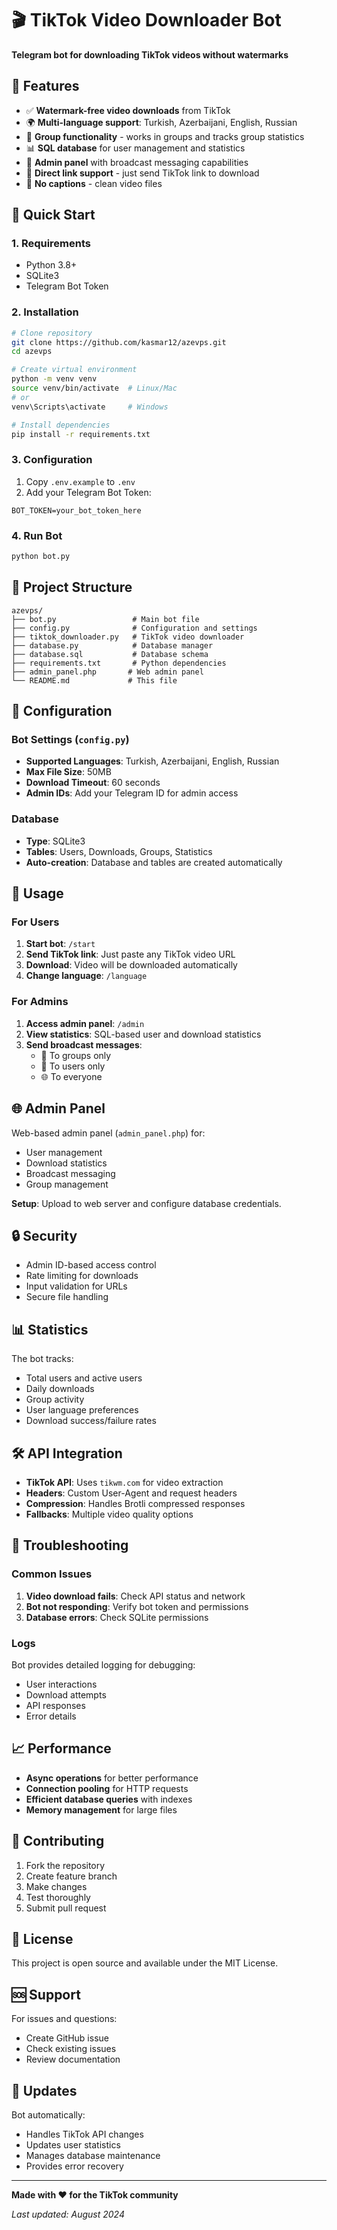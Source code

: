 # 🎬 TikTok Video Downloader Bot

**Telegram bot for downloading TikTok videos without watermarks**

## 🌟 Features

- ✅ **Watermark-free video downloads** from TikTok
- 🌍 **Multi-language support**: Turkish, Azerbaijani, English, Russian
- 👥 **Group functionality** - works in groups and tracks group statistics
- 📊 **SQL database** for user management and statistics
- 🔧 **Admin panel** with broadcast messaging capabilities
- 📱 **Direct link support** - just send TikTok link to download
- 🚫 **No captions** - clean video files

## 🚀 Quick Start

### 1. Requirements
- Python 3.8+
- SQLite3
- Telegram Bot Token

### 2. Installation
```bash
# Clone repository
git clone https://github.com/kasmar12/azevps.git
cd azevps

# Create virtual environment
python -m venv venv
source venv/bin/activate  # Linux/Mac
# or
venv\Scripts\activate     # Windows

# Install dependencies
pip install -r requirements.txt
```

### 3. Configuration
1. Copy `.env.example` to `.env`
2. Add your Telegram Bot Token:
```
BOT_TOKEN=your_bot_token_here
```

### 4. Run Bot
```bash
python bot.py
```

## 📁 Project Structure

```
azevps/
├── bot.py                 # Main bot file
├── config.py              # Configuration and settings
├── tiktok_downloader.py   # TikTok video downloader
├── database.py            # Database manager
├── database.sql           # Database schema
├── requirements.txt       # Python dependencies
├── admin_panel.php       # Web admin panel
└── README.md             # This file
```

## 🔧 Configuration

### Bot Settings (`config.py`)
- **Supported Languages**: Turkish, Azerbaijani, English, Russian
- **Max File Size**: 50MB
- **Download Timeout**: 60 seconds
- **Admin IDs**: Add your Telegram ID for admin access

### Database
- **Type**: SQLite3
- **Tables**: Users, Downloads, Groups, Statistics
- **Auto-creation**: Database and tables are created automatically

## 📱 Usage

### For Users
1. **Start bot**: `/start`
2. **Send TikTok link**: Just paste any TikTok video URL
3. **Download**: Video will be downloaded automatically
4. **Change language**: `/language`

### For Admins
1. **Access admin panel**: `/admin`
2. **View statistics**: SQL-based user and download statistics
3. **Send broadcast messages**:
   - 👥 To groups only
   - 👤 To users only
   - 🌐 To everyone

## 🌐 Admin Panel

Web-based admin panel (`admin_panel.php`) for:
- User management
- Download statistics
- Broadcast messaging
- Group management

**Setup**: Upload to web server and configure database credentials.

## 🔒 Security

- Admin ID-based access control
- Rate limiting for downloads
- Input validation for URLs
- Secure file handling

## 📊 Statistics

The bot tracks:
- Total users and active users
- Daily downloads
- Group activity
- User language preferences
- Download success/failure rates

## 🛠️ API Integration

- **TikTok API**: Uses `tikwm.com` for video extraction
- **Headers**: Custom User-Agent and request headers
- **Compression**: Handles Brotli compressed responses
- **Fallbacks**: Multiple video quality options

## 🚨 Troubleshooting

### Common Issues
1. **Video download fails**: Check API status and network
2. **Bot not responding**: Verify bot token and permissions
3. **Database errors**: Check SQLite permissions

### Logs
Bot provides detailed logging for debugging:
- User interactions
- Download attempts
- API responses
- Error details

## 📈 Performance

- **Async operations** for better performance
- **Connection pooling** for HTTP requests
- **Efficient database queries** with indexes
- **Memory management** for large files

## 🤝 Contributing

1. Fork the repository
2. Create feature branch
3. Make changes
4. Test thoroughly
5. Submit pull request

## 📄 License

This project is open source and available under the MIT License.

## 🆘 Support

For issues and questions:
- Create GitHub issue
- Check existing issues
- Review documentation

## 🔄 Updates

Bot automatically:
- Handles TikTok API changes
- Updates user statistics
- Manages database maintenance
- Provides error recovery

---



**Made with ❤️ for the TikTok community**

*Last updated: August 2024*